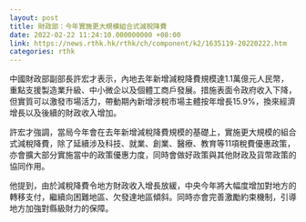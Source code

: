 ```yaml
---
layout: post
title: 財政部：今年實施更大規模組合式減稅降費
date: 2022-02-22 11:24:10.000000000 +08:00
link: https://news.rthk.hk/rthk/ch/component/k2/1635119-20220222.htm
categories: rthk
---
```


中國財政部副部長許宏才表示，內地去年新增減稅降費規模達1.1萬億元人民幣，重點支援製造業升級、中小微企以及個體工商戶發展。措施表面令政府收入下降，但實質可以激發市場活力，帶動期內新增涉稅市場主體按年增長15.9%，換來經濟增長以及後續的財政收入增加。

許宏才強調，當局今年會在去年新增減稅降費規模的基礎上，實施更大規模的組合式減稅降費，除了延續涉及科技、就業、創業、醫療、教育等11項稅費優惠政策，亦會擴大部分實施當中的政策優惠力度，同時會做好政策與其他財政及貨幣政策的協同作用。

他提到，由於減稅降費令地方財政收入增長放緩，中央今年將大幅度增加對地方的轉移支付，繼續向困難地區、欠發達地區傾斜。同時亦會完善激勵約束機制，引導地方加強對縣級財力的保障。
